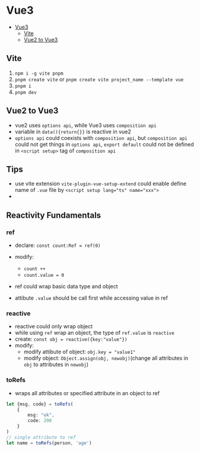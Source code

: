 # Vue3

- [Vue3](#vue3)
  - [Vite](#vite)
  - [Vue2 to Vue3](#vue2-to-vue3)


## Vite
1. `npm i -g vite pnpm`
2. `pnpm create vite` or `pnpm create vite project_name --template vue`
3. `pnpm i`
4. `pnpm dev`

## Vue2 to Vue3
- vue2 uses `options api`, while Vue3 uses `composition api`
- variable in `data(){return{}}` is reactive in vue2
- `options api` could coexists with `composition api`, but  `composition api` could not get things in `options api`, `export default` could not be defined in `<script setup>` tag of  `composition api` 

## Tips

- use vite extension `vite-plugin-vue-setup-extend` could enable define name of `.vue` file by `<script setup lang="ts" name="xxx">`
- 

## Reactivity Fundamentals

### ref

- declare: `const count:Ref = ref(0)`
- modify:
  - `count ++`
  - `count.value = 0`

- ref could wrap basic data type and object
- attibute `.value` should be call first while accessing value in ref

### reactive

- reactive could only wrap object
- while using `ref` wrap an object, the type of `ref.value` is `reactive`
- create:  `const obj = reactive({key:"value"})`
- modify: 
  - modify attibute of object: `obj.key = "value1"`
  - modify object: `Object.assign(obj, newobj)`(change all attributes in `obj` to attributes in `newobj`)


### toRefs

- wraps all attributes or specified attribute in an object to ref

```typescript
let {msg, code} = toRefs(
    {
        msg: "ok",
        code: 200
    }
)
// single attribute to ref
let name = toRefs(person, 'age')
```

